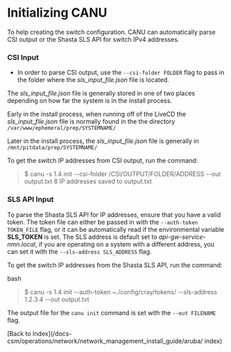 # Initializing CANU

To help creating the switch configuration. CANU can automatically parse CSI output or the Shasta SLS API for switch IPv4 addresses.

### CSI Input

- In order to parse CSI output, use the `--csi-folder FOLDER` flag to pass in the folder where the _sls_input_file.json_ file is located.

The _sls_input_file.json_ file is generally stored in one of two places depending on how far the system is in the install process.

Early in the install process, when running off of the LiveCD the _sls_input_file.json_ file is normally found in the the directory `/var/www/ephemeral/prep/SYSTEMNAME/`

Later in the install process, the _sls_input_file.json_ file is generally in `/mnt/pitdata/prep/SYSTEMNAME/`

To get the switch IP addresses from CSI output, run the command:


> $ canu -s 1.4 init --csi-folder /CSI/OUTPUT/FOLDER/ADDRESS --out output.txt
8 IP addresses saved to output.txt


### SLS API Input

To parse the Shasta SLS API for IP addresses, ensure that you have a valid token. The token file can either be passed in with the `--auth-token TOKEN_FILE` flag, or it can be automatically read if the environmental variable **SLS_TOKEN** is set. The SLS address is default set to _api-gw-service-nmn.local_, if you are operating on a system with a different address, you can set it with the `--sls-address SLS_ADDRESS` flag.

To get the switch IP addresses from the Shasta SLS API, run the command:


bash
> $ canu -s 1.4 init --auth-token ~./config/cray/tokens/ --sls-address 1.2.3.4 --out output.txt

The output file for the `canu init` command is set with the `--out FILENAME` flag.

[Back to Index](/docs-csm/operations/network/network_management_install_guide/aruba/
index)
